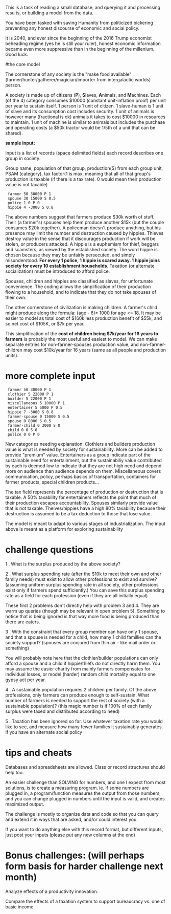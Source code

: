 This is a task of reading a small database, and querying it and processing results, or building a model from the data.

You have been tasked with saving Humanity from politicized bickering preventing any honest discourse of economic and social policy.  

It is 2040, and ever since the beginning of the 2016 Trump economist beheading regime (yes he is still your ruler), honest economic information became even more suppressive than in the beginning of the millenium.  Good luck.

#the core model

The cornerstone of any society is the "make food available" (farmer/hunter/gatherer/magician/importer from intergalactic worlds) person.

A society is made up of citizens (**P**), **S**laves, **A**nimals, and **M**achines.  Each (of the 4) category consumes $10000 (constant unit-inflation proof) per unit per year to sustain itself.  1 person is 1 unit of citizen.  1 slave-human is 1 unit of slave and its consumption cost includes security.  1 unit of animals is however many (fractional is ok) animals it takes to cost $10000 in resources to maintain.  1 unit of machine is similar to animals but includes the purchase and operating costs (a $50k tractor would be 1/5th of a unit that can be shared).

**sample input:**

Input is a list of records (space delimited fields) each record describes one group in society:    

Group name, population of that group, production($) from each group unit, PSAM (category), tax factor(1 is max, meaning that all of that group's production is taxable (if there is a tax rate).  0 would mean their production value is not taxable)

     farmer 50 30000 P 1  
     spouse 30 15000 S 0.5  
     police 1 0 P 0  
     hippie 4 -3000 S 0.8  

The above numbers suggest that farmers produce $30k worth of stuff.  Their (a farmer's) spouses help them produce another $15k (but the couple consumes $20k together).  A policeman doesn't produce anything, but his presence may limit the number and destruction caused by hippies.  Thieves destroy value in the sense that it discourages production if work will be stolen, or producers attacked.  A hippie is a euphemism for thief,  beggars and scamsters, as viewed by the established society.  The word hippie is chosen because they may be unfairly persecuted, and simply misunderstood. **For every 1 police, 1 hippie is scared away.  1 hippie joins society for every 10 establishment households**.  Taxation (or alternate socialization) must be introduced to afford police.

Spouses, children and hippies are classified as slaves, for unfortunate convenience.  The coding allows the simplification of their production flowing to a household, and to indicate that they do not take spouses of their own.

The other cornerstone of civilization is making children.  A farmer's child might produce along the formula: (age - 6)* 1000 for age <= 18.  It may be easier to model as total cost of $160k less production benefit of $55k, and so net cost of $105K, or $7k per year.

This simplification of the **cost of children being $7k/year for 16 years to farmers** is probably the most useful and easiest to model.  We can make separate entries for non-farmer-spouses production value, and non-farmer-children may cost $10k/year for 16 years (same as all people and production units).

# more complete input 

     farmer 50 30000 P 1  
     clothier 5 22000 P 1
     builder 5 22000 P 1
     miscellaneous 5 10000 P 1
     entertainer 5 5000 P 0.5
     hippie 7 -3000 S 0.8   
     farmer-spouse 0 15000 S 0.5  
     spouse 0 8000 S 0.5  
     farmer-child 0 3000 S 0
     child 0 0 S 0
     police 0 0 P 0  
 

New categories needing explanation: Clothiers and builders production value is what is needed by society for sustainability.  More can be added to provide "premium" value.  Entertainers as a group indicate part of the sustainable need for entertainment, but the sustainabiliy value contributed by each is deemed low to indicate that they are not high need and depend more on audience than audience depends on them.  Miscellaneous covers communication, policy, perhaps basics of transportation, containers for farmer products, special children products...

The tax field represents the percentage of production or destruction that is taxable.  A 50% taxability for entertainers reflects the point that much of their production escapes accountability.  Spouses similarly provide value that is not taxable.  Theives/hippies have a high 80% taxability because their destruction is assumed to be a tax deduction to those that lose value.

The model is meant to adapt to various stages of industrialization.  The input above is meant as a platform for exploring sustainability

# challenge questions 

1 . What is the surplus produced by the above society?

2 . What surplus spending rate (after the $10k to meet their own and other family needs) must exist to allow other professions to exist and survive?  (assuming uniform surplus spending rate in all society, other professions exist only if farmers spend sufficiently.)  You can save this surplus spending rate as a field for each profession (even if they are all initially equal)

These first 2 problems don't directly help with problem 3 and 4.  They are warm up queries (though may be relevant in open problem 5).  Something to notice that is being ignored is that way more food is being produced than there are eaters.

3 . With the constraint that every group member can have only 1 spouse, and that a spouse is needed for a child, how many 1 child famillies can the society support? (spouses are conjured from thin air - like mail order or something)

You will probably note here that the clothier/builder populations can only afford a spouse and a child if hippie/thiefs do not directly harm them.  You may assume the easier charity from mainly farmers compensates for individual losses, or model (harder) random child mortality equal to one gypsy act per year.

4 . A sustainable population requires 2 children per family.  Of the above professions, only farmers can produce enough to self-sustain.  What number of farmers is needed to support the rest of society (with a sustainable population)? (this magic number is if 100% of each family surplus were taxed and distributed according to need)

5 . Taxation has been ignored so far.  Use whatever taxation rate you would like to see, and measure how many fewer families it sustainably generates.  If you have an alternate social policy 

# tips and cheats
Databases and spreadsheets are allowed.  Class or record structures should help too.

An easier challenge than SOLVING for numbers, and one I expect from most solutions, is to create a measuring program. ie. if some numbers are plugged in, a program/function measures the output from those numbers, and you can change plugged in numbers until the input is valid, and creates maximized output.

The challenge is mostly to organize data and code so that you can query and extend it in ways that are asked, and/or could interest you.

If you want to do anything else with this record format, but different inputs, just post your inputs (please put any new columns at the end)

# Bonus challenges: (will perhaps form basis for harder challenge next month)

Analyze effects of a productivity innovation.  

Compare the effects of a taxation system to support bureaucracy vs. one of basic income.


